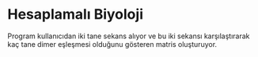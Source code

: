 # Hesaplamalı Biyoloji
Program kullanıcıdan iki tane sekans alıyor ve bu iki sekansı karşılaştırarak kaç tane dimer eşleşmesi olduğunu gösteren matris oluşturuyor.
